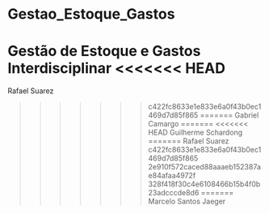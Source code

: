 # Gestao_Estoque_Gastos
Gestão de Estoque e Gastos Interdisciplinar
<<<<<<< HEAD
=======
Rafael Suarez
>>>>>>> c422fc8633e1e833e6a0f43b0ec1469d7d85f865
=======
Gabriel Camargo
=======
<<<<<<< HEAD
Guilherme Schardong
=======
Rafael Suarez
>>>>>>> c422fc8633e1e833e6a0f43b0ec1469d7d85f865
>>>>>>> 2e910f572caced88aaaeb152387ae84afaa4972f
>>>>>>> 328f418f30c4e6108466b15b4f0b23adcccde8d6
=======
Marcelo Santos Jaeger
